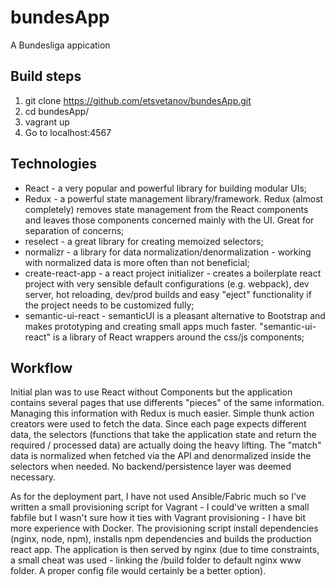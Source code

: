 # bundesApp
A Bundesliga appication

## Build steps
1. git clone https://github.com/etsvetanov/bundesApp.git
2. cd bundesApp/
3. vagrant up
4. Go to localhost:4567

## Technologies 
* React - a very popular and powerful library for building modular UIs;
* Redux - a powerful state management library/framework. Redux (almost completely) removes state management from the React components and leaves those components concerned mainly with the UI. Great for separation of concerns;
* reselect - a great library for creating memoized selectors;
* normalizr - a library for data normalization/denormalization - working with normalized data is more often than not beneficial;
* create-react-app - a react project initializer - creates a boilerplate react project with very sensible default configurations (e.g. webpack), dev server, hot reloading, dev/prod builds and easy "eject" functionality if the project needs to be customized fully;
* semantic-ui-react - semanticUI is a pleasant alternative to Bootstrap and makes prototyping and creating small apps much faster. "semantic-ui-react" is a library of React wrappers around the css/js components;

## Workflow

Initial plan was to use React without Components but the application contains several pages that use differents "pieces" of the same information. Managing this information with Redux is much easier. Simple thunk action creators were used to fetch the data. Since each page expects different data, the selectors (functions that take the application state and return the required / processed data) are actually doing the heavy lifting. The "match" data is normalized when fetched via the API and denormalized inside the selectors when needed. No backend/persistence layer was deemed necessary.

As for the deployment part, I have not used Ansible/Fabric much so I've written a small provisioning script for Vagrant - I could've written a small fabfile but I wasn't sure how it ties with Vagrant provisioning - I have bit more experience with Docker. The provisioning script install dependencies (nginx, node, npm), installs npm dependencies and builds the production react app. The application is then served by nginx (due to time constraints, a small cheat was used - linking the /build folder to default nginx www folder. A proper config file would certainly be a better option).
